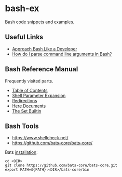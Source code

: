 # bash-ex
Bash code snippets and examples. 

## Useful Links

* [Approach Bash Like a Developer](http://www.binaryphile.com/bash/2018/07/26/approach-bash-like-a-developer-part-1-intro.html)
* [How do I parse command line arguments in Bash?](https://stackoverflow.com/q/192249/272735)

## Bash Reference Manual

Frequently visited parts.

* [Table of Contents](https://www.gnu.org/software/bash/manual/html_node/index.html)
* [Shell Parameter Expansion](https://www.gnu.org/software/bash/manual/html_node/Shell-Parameter-Expansion.html)
* [Redirections](https://www.gnu.org/software/bash/manual/html_node/Redirections.html)
* [Here Documents](https://www.gnu.org/software/bash/manual/html_node/Redirections.html#Here-Documents)
* [The Set Builtin](https://www.gnu.org/software/bash/manual/html_node/The-Set-Builtin.html)

## Bash Tools

* https://www.shellcheck.net/
* https://github.com/bats-core/bats-core/

Bats [installation](https://bats-core.readthedocs.io/en/stable/installation.html#any-os-installing-bats-from-source):
```
cd <DIR>
git clone https://github.com/bats-core/bats-core.git
export PATH=${PATH}:<DIR>/bats-core/bin
```
